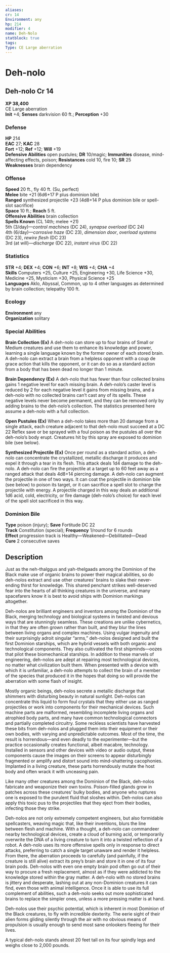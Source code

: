 ```yaml
---
aliases: 
cr: 14
Environment: any
hp: 214
modifier: 4
name: Deh-Nolo
statblock: true
tags: 
Type: CE Large aberration  
---
```


# Deh-nolo

## Deh-nolo Cr 14

**XP 38,400**  
CE Large aberration  
**Init** +4; **Senses** darkvision 60 ft.; **Perception** +30  

### Defense

**HP** 214  
**EAC** 27; **KAC** 28  
**Fort** +12; **Ref** +12; **Will** +19  
**Defensive Abilities** open pustules; **DR** 10/magic; **Immunities** disease, mind-affecting effects, poison; **Resistances** cold 10, fire 10; **SR** 25  
**Weaknesses** brain dependency

### Offense

**Speed** 20 ft., fly 40 ft. (Su, perfect)  
**Melee** bite +21 (6d6+17 P plus dominion bile)  
**Ranged** synthesized projectile +23 (4d8+14 P plus dominion bile or spell-slot sacrifice)  
**Space** 10 ft.; **Reach** 5 ft.  
**Offensive Abilities** brain collection  
**Spells Known** (CL 14th; melee +21)  
5th (3/day)—_control machines_ (DC 24), _synapse overload_ (DC 24)  
4th (6/day)—_corrosive haze_ (DC 23), _dimension door_, _overload systems_ (DC 23), _rewire flesh_ (DC 23)  
3rd (at will)—_discharge_ (DC 22), _instant virus_ (DC 22)

### Statistics

**STR** +4; **DEX** +4; **CON** +6; **INT** +8; **WIS** +4; **CHA** +4  
**Skills** Computers +25, Culture +25, Engineering +30, Life Science +30, Medicine +25, Mysticism +30, Physical Science +25  
**Languages** Aklo, Abyssal, Common, up to 4 other languages as determined by brain collection; telepathy 100 ft.

### Ecology

**Environment** any  
**Organization** solitary

### Special Abilities

**Brain Collection (Ex)** A deh-nolo can store up to four brains of Small or Medium creatures and use them to enhance its knowledge and power, learning a single language known by the former owner of each stored brain. A deh-nolo can extract a brain from a helpless opponent with a coup de grace action that kills the opponent, or it can do so as a standard action from a body that has been dead no longer than 1 minute.

**Brain Dependency (Ex)** A deh-nolo that has fewer than four collected brains gains 1 negative level for each missing brain. A deh-nolo’s caster level is reduced by 2 for each negative level it gains from missing brains, and a deh-nolo with no collected brains can’t cast any of its spells. These negative levels never become permanent, and they can be removed only by adding brains to the deh-nolo’s collection. The statistics presented here assume a deh-nolo with a full collection.

**Open Pustules (Ex)** When a deh-nolo takes more than 20 damage from a single attack, each creature adjacent to that deh-nolo must succeed at a DC 22 Reflex save or be sprayed with a foul poison as the pustules all over the deh-nolo’s body erupt. Creatures hit by this spray are exposed to dominion bile (see below).

**Synthesized Projectile (Ex)** Once per round as a standard action, a deh-nolo can concentrate the crystallized, metallic discharge it produces and expel it through a tear in its flesh. This attack deals 1d4 damage to the deh-nolo. A deh-nolo can fire the projectile at a target up to 60 feet away as a ranged attack that deals 4d8+14 piercing damage. A deh-nolo can augment the projectile in one of two ways. It can coat the projectile in dominion bile (see below) to poison its target, or it can sacrifice a spell slot to charge the projectile with energy. A projectile charged in this way deals an additional 1d6 acid, cold, electricity, or fire damage (deh-nolo’s choice) for each level of the spell slot sacrificed in this way.

### Dominion Bile

**Type** poison (injury); **Save** Fortitude DC 22  
**Track** Constitution (special); **Frequency** 1/round for 6 rounds  
**Effect** progression track is Healthy—Weakened—Debilitated—Dead  
**Cure** 2 consecutive saves

## Description

Just as the neh-thalggus and yah-thelgaads among the Dominion of the Black make use of organic brains to power their magical abilities, so do deh-nolos extract and use other creatures’ brains to slake their never-ending thirst for knowledge. This shared penchant strikes well-deserved fear into the hearts of all thinking creatures in the universe, and many spacefarers know it is best to avoid ships with Dominion markings altogether.

Deh-nolos are brilliant engineers and inventors among the Dominion of the Black, merging technology and biological systems in twisted and devious ways that are stunningly seamless. These creations are unlike cybernetics, in that they are often grown rather than built, and they blur the lines between living organs and complex machines. Using vulgar ingenuity and their surprisingly adroit singular “arms,” deh-nolos designed and built the first Dominion starships, which are hybrid vessels with both organic and technological components. They also cultivated the first shipminds—oozes that pilot these biomechanical starships. In addition to these marvels of engineering, deh-nolos are adept at repairing most technological devices, no matter what civilization built them. When presented with a device with which it is unfamiliar, a deh-nolo attempts to collect the brain of a member of the species that produced it in the hopes that doing so will provide the aberration with some flash of insight.

Mostly organic beings, deh-nolos secrete a metallic discharge that shimmers with disturbing beauty in natural sunlight. Deh-nolos can concentrate this liquid to form foul crystals that they either use as ranged projectiles or work into components for their mechanical devices. Such machine parts are malformed, resembling incomplete living organs and atrophied body parts, and many have common technological connectors and partially completed circuitry. Some reckless scientists have harvested these bits from deh-nolos and plugged them into their equipment or their own bodies, with varying and unpredictable outcomes. Most of the time, the result is horrendous—and even deadly to the experimenter—but the practice occasionally creates functional, albeit macabre, technology. Installed in sensors and other devices with video or audio output, these components cause the images on their screens to appear disturbingly fragmented or amplify and distort sound into mind-shattering cacophonies. Implanted in a living creature, these parts horrendously mutate the host body and often wrack it with unceasing pain.

Like many other creatures among the Dominion of the Black, deh-nolos fabricate and weaponize their own toxins. Poison-filled glands grow in patches across these creatures’ bulky bodies, and anyone who ruptures one is exposed to the purulent fluid that sloshes within. Deh-nolos can also apply this toxic pus to the projectiles that they eject from their bodies, infecting those they strike.

Deh-nolos are not only extremely competent engineers, but also formidable spellcasters, weaving magic that, like their inventions, blurs the line between flesh and machine. With a thought, a deh-nolo can commandeer nearby technological devices, create a cloud of burning acid, or temporarily overwrite the DNA of a living creature to turn it into a twisted reflection of a robot. A deh-nolo uses its more offensive spells only in response to direct attacks, preferring to catch a single target unaware and render it helpless. From there, the aberration proceeds to carefully (and painfully, if the creature is still alive) extract its prey’s brain and store it in one of its four brain pods. Deh-nolos with even one empty brain pod often go out of their way to procure a fresh replacement, almost as if they were addicted to the knowledge stored within the gray matter. A deh-nolo with no stored brains is jittery and desperate, lashing out at any non-Dominion creatures it can find, even those with animal intelligence. Once it is able to use its full complement of abilities, such a deh-nolo seeks out more sophisticated brains to replace the simpler ones, unless a more pressing matter is at hand.

Deh-nolos use their psychic potential, which is inherent in most Dominion of the Black creatures, to fly with incredible dexterity. The eerie sight of their alien forms gliding silently through the air with no obvious means of propulsion is usually enough to send most sane onlookers fleeing for their lives.

A typical deh-nolo stands almost 20 feet tall on its four spindly legs and weighs close to 2,000 pounds.
